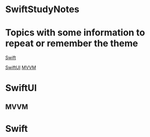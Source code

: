 # SwiftStudyNotes
# Topics with some information to repeat or remember the theme
[Swift](https://github.com/EgorNesterenkoSPB/SwiftStudyNotes#Swift)

[SwiftUI](https://github.com/EgorNesterenkoSPB/SwiftStudyNotes#SwiftUI)
[MVVM](https://github.com/EgorNesterenkoSPB/SwiftStudyNotes#MVVM)
# SwiftUI

## MVVM

# Swift

